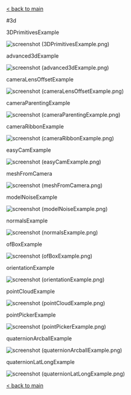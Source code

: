 [< back to main](../README.md)

#3d

3DPrimitivesExample

![screenshot (3DPrimitivesExample.png) ](3DPrimitivesExample.png)


advanced3dExample

![screenshot (advanced3dExample.png) ](advanced3dExample.png)


cameraLensOffsetExample

![screenshot (cameraLensOffsetExample.png) ](cameraLensOffsetExample.png)


cameraParentingExample

![screenshot (cameraParentingExample.png) ](cameraParentingExample.png)


cameraRibbonExample

![screenshot (cameraRibbonExample.png) ](cameraRibbonExample.png)


easyCamExample

![screenshot (easyCamExample.png) ](easyCamExample.png)


meshFromCamera

![screenshot (meshFromCamera.png) ](meshFromCamera.png)


modelNoiseExample

![screenshot (modelNoiseExample.png) ](modelNoiseExample.png)


normalsExample

![screenshot (normalsExample.png) ](normalsExample.png)


ofBoxExample

![screenshot (ofBoxExample.png) ](ofBoxExample.png)


orientationExample

![screenshot (orientationExample.png) ](orientationExample.png)


pointCloudExample

![screenshot (pointCloudExample.png) ](pointCloudExample.png)


pointPickerExample

![screenshot (pointPickerExample.png) ](pointPickerExample.png)


quaternionArcballExample

![screenshot (quaternionArcballExample.png) ](quaternionArcballExample.png)


quaternionLatLongExample

![screenshot (quaternionLatLongExample.png) ](quaternionLatLongExample.png)

[< back to main](../README.md)
